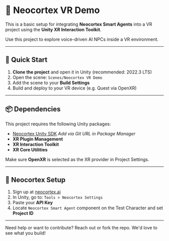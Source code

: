 # 🧠 Neocortex VR Demo

This is a basic setup for integrating **Neocortex Smart Agents** into a VR project using the **Unity XR Interaction Toolkit**.

Use this project to explore voice-driven AI NPCs inside a VR environment.

---

## 🚀 Quick Start

1. **Clone the project** and open it in Unity (recommended: 2022.3 LTS)
2. Open the scene: `Scenes/Neocortex VR Demo`
3. Add the scene to your **Build Settings**
4. Build and deploy to your VR device (e.g. Quest via OpenXR)

---

## 📦 Dependencies

This project requires the following Unity packages:

- [Neocortex Unity SDK](https://github.com/neocortex-link/neocortex-unity-sdk.git) _Add via Git URL in Package Manager_
- **XR Plugin Management**
- **XR Interaction Toolkit**
- **XR Core Utilities**

Make sure **OpenXR** is selected as the XR provider in Project Settings.

---

## 🔑 Neocortex Setup

1. Sign up at [neocortex.ai](https://neocortex.link)
2. In Unity, go to: `Tools > Neocortex Settings`
3. Paste your **API Key**
4. Locate `Neocortex Smart Agent` component on the Test Character and set **Project ID**

---

Need help or want to contribute? Reach out or fork the repo. We'd love to see what you build!
